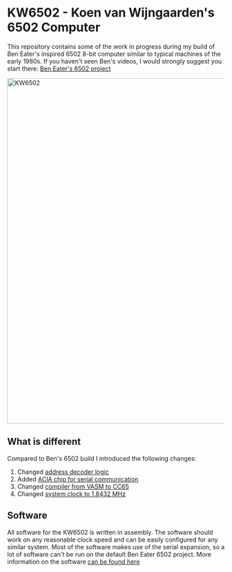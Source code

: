 # KW6502 - Koen van Wijngaarden's 6502 Computer

This repository contains some of the work in progress during my build of Ben Eater's inspired 6502 8-bit computer similar 
to typical machines of the early 1980s. If you haven't seen Ben's videos, I would strongly suggest you start there:
[Ben Eater's 6502 project](https://eater.net/6502)

<img src="./KW6502.png?raw=true" width="800px" alt="KW6502">

## What is different

Compared to Ben's 6502 build I introduced the following changes:
1. Changed [address decoder logic](Schematics/README.md#address-decoder-change)
2. Added [ACIA chip for serial communication](Schematics/README.md#acia-chip-for-serial-communication)
3. Changed [compiler from VASM to CC65](Schematics/README.md#migration-from-vasm-to-cc65)
4. Changed [system clock to 1.8432 MHz](Schematics/README.md#changed-system-clock)

## Software

All software for the KW6502 is written in assembly.
The software should work on any reasonable clock speed and can be easily configured for any similar system.
Most of the software makes use of the serial expansion, so a lot of software can't be run on the default Ben Eater 6502 project.
More information on the software [can be found here](Software)
